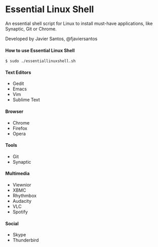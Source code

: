 Essential Linux Shell
===================

An essential shell script for Linux to install must-have applications, like Synaptic, Git or Chrome.

Developed by Javier Santos, @fjaviersantos

#### How to use Essential Linux Shell
```
$ sudo ./essentiallinuxshell.sh
```

#### Text Editors
* Gedit
* Emacs
* Vim
* Sublime Text

#### Browser
* Chrome
* Firefox
* Opera

#### Tools
* Git
* Synaptic

#### Multimedia
* Viewnior
* XBMC
* Rhythmbox
* Audacity
* VLC
* Spotify

#### Social
* Skype
* Thunderbird
